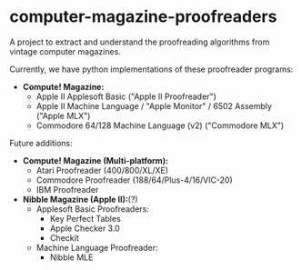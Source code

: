 # computer-magazine-proofreaders
A project to extract and understand the proofreading algorithms from vintage computer magazines. 

Currently, we have python implementations of these proofreader programs:
- __Compute! Magazine:__
  - Apple II Applesoft Basic ("Apple II Proofreader")
  - Apple II Machine Language / "Apple Monitor" / 6502 Assembly ("Apple MLX")
  - Commodore 64/128 Machine Language (v2) ("Commodore MLX")

Future additions:
- __Compute! Magazine (Multi-platform):__
  - Atari Proofreader (400/800/XL/XE)
  - Commodore Proofreader (188/64/Plus-4/16/VIC-20)
  - IBM Proofreader
- __Nibble Magazine (Apple II):__(?)
  - Applesoft Basic Proofreaders:
    - Key Perfect Tables
    - Apple Checker 3.0
    - Checkit
  - Machine Language Proofreader:
    - Nibble MLE

